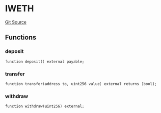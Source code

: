 # IWETH
[Git Source](https://github.com/KlimaDAO/klimadao-solidity/blob/704b462e69030cb9a43680057bee91d745d579ba/src/integrations/sushixklima/SushiRouterV02.sol)


## Functions
### deposit


```solidity
function deposit() external payable;
```

### transfer


```solidity
function transfer(address to, uint256 value) external returns (bool);
```

### withdraw


```solidity
function withdraw(uint256) external;
```

